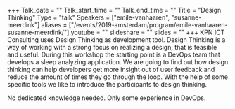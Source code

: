 +++
Talk_date = ""
Talk_start_time = ""
Talk_end_time = ""
Title = "Design Thinking"
Type = "talk"
Speakers = ["emile-vanhaaren", "susanne-meerdink"]
aliases = ["/events/2019-amsterdam/program/emile-vanhaaren-susanne-meerdink/"]
youtube = ""
slideshare = ""
slides = ""
+++
KPN ICT Consulting uses Design Thinking as development tool. Design Thinking is a way of working with a strong focus on realizing a design, that is feasible and useful. During this workshop the starting point is a DevOps team that develops a sleep analyzing application. We are going to find out how design thinking can help developers get more insight out of user feedback and reduce the amount of times they go through the loop. With the help of some specific tools we like to introduce the participants to design thinking.

No dedicated knowledge needed. Only some experience in DevOps.